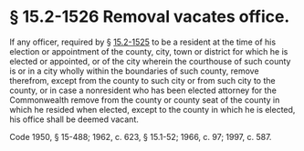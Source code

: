 # § 15.2-1526 Removal vacates office.

<p>If any officer, required by § <a href='http://law.lis.virginia.gov/vacode/15.2-1525/'>15.2-1525</a> to be a resident at the time of his election or appointment of the county, city, town or district for which he is elected or appointed, or of the city wherein the courthouse of such county is or in a city wholly within the boundaries of such county, remove therefrom, except from the county to such city or from such city to the county, or in case a nonresident who has been elected attorney for the Commonwealth remove from the county or county seat of the county in which he resided when elected, except to the county in which he is elected, his office shall be deemed vacant.</p><p>Code 1950, § 15-488; 1962, c. 623, § 15.1-52; 1966, c. 97; 1997, c. 587.</p>